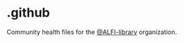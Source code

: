 # .github

Community health files for the [@ALFI-library](https://github.com/ALFI-library) organization.